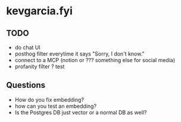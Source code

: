 # kevgarcia.fyi

## TODO

- do chat UI
- posthog filter everytime it says "Sorry, I don't know."
- connect to a MCP (notion or ??? something else for social media)
- profanity filter ? test

## Questions

- How do you fix embedding?
- how can you test an embedding?
- Is the Postgres DB just vector or a normal DB as well?
